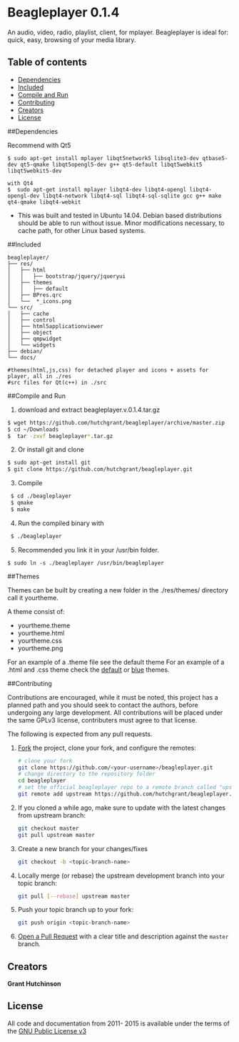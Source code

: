 # Beagleplayer 0.1.4
An audio, video, radio, playlist, client, for mplayer. Beagleplayer is ideal for: quick, easy, browsing of your media library.

## Table of contents

- [Dependencies](#dependencies)
- [Included](#included)
- [Compile and Run](#compile-and-run)
- [Contributing](#contributing)
- [Creators](#creators)
- [License](#license)


##Dependencies

Recommend with Qt5
```
$ sudo apt-get install mplayer libqt5network5 libsqlite3-dev qtbase5-dev qt5-qmake libqt5opengl5-dev g++ qt5-default libqt5webkit5 libqt5webkit5-dev

with Qt4
$  sudo apt-get install mplayer libqt4-dev libqt4-opengl libqt4-opengl-dev libqt4-network libqt4-sql libqt4-sql-sqlite gcc g++ make qt4-qmake libqt4-webkit
```
* This was built and tested in Ubuntu 14.04. Debian based distributions should be able to run without issue.  Minor modifications necessary, to cache path, for other Linux based systems.

##Included
```
beagleplayer/
├── res/
│   ├── html
│   │   ├── bootstrap/jquery/jqueryui
│   ├── themes
│   │   ├── default
│   ├── BPres.qrc
│   └──  *_icons.png
└── src/
│   ├── cache
│   ├── control
│   ├── html5applicationviewer
│   ├── object
│   ├── qmpwidget
│   └── widgets
├── debian/
└── docs/

#themes(html,js,css) for detached player and icons + assets for player, all in ./res
#src files for Qt(c++) in ./src
```

##Compile and Run
1. download and extract beagleplayer.v.0.1.4.tar.gz 
```bash
$ wget https://github.com/hutchgrant/beagleplayer/archive/master.zip
$ cd ~/Downloads
$  tar -zxvf beagleplayer*.tar.gz 
```
2. Or install git and clone
```bash
$ sudo apt-get install git
$ git clone https://github.com/hutchgrant/beagleplayer.git
```
3. Compile
```bash
 $ cd ./beagleplayer
 $ qmake 
 $ make
```
4. Run the compiled binary with
```bash
 $ ./beagleplayer
```
5. Recommended you link it in your /usr/bin folder.
```
$ sudo ln -s ./beagleplayer /usr/bin/beagleplayer
```

##Themes

Themes can be built by creating a new folder in the ./res/themes/ directory call it yourtheme.

A theme consist of: 

* yourtheme.theme 
* yourtheme.html
* yourtheme.css
* yourtheme.png

For an example of a .theme file see the default theme
For an example of a .html and .css theme check the [default](https://github.com/hutchgrant/beagleplayer/blob/master/res/themes/default/default.theme) or [blue](https://github.com/hutchgrant/beagleplayer/blob/master/res/themes/blue/blue.html) themes.

##Contributing

Contributions are encouraged, while it must be noted, this project has a planned path and you should seek to contact the authors, before undergoing any large development.  All contributions will be placed under the same GPLv3 license, contributers must agree to that license.

The following is expected from any pull requests.

1. [Fork](http://help.github.com/fork-a-repo/) the project, clone your fork,
   and configure the remotes:

   ```bash
   # clone your fork
   git clone https://github.com/<your-username>/beagleplayer.git
   # change directory to the repository folder
   cd beagleplayer
   # set the official beagleplayer repo to a remote branch called "upstream"
   git remote add upstream https://github.com/hutchgrant/beagleplayer.git
   ```

2. If you cloned a while ago, make sure to update with the latest changes from upstream branch:

   ```bash
   git checkout master
   git pull upstream master
   ```

3. Create a new branch for your changes/fixes

   ```bash
   git checkout -b <topic-branch-name>
   ```

4. Locally merge (or rebase) the upstream development branch into your topic branch:

   ```bash
   git pull [--rebase] upstream master
   ```

6. Push your topic branch up to your fork:

   ```bash
   git push origin <topic-branch-name>
   ```

7. [Open a Pull Request](https://help.github.com/articles/using-pull-requests/)
    with a clear title and description against the `master` branch.

## Creators
**Grant Hutchinson**


## License
All code and documentation from 2011- 2015 is available under the terms of the [GNU Public License v3](http://www.gnu.org/copyleft/gpl.html)

